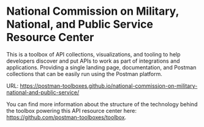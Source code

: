 # National Commission on Military, National, and Public Service Resource Center
This is a toolbox of API collections, visualizations, and tooling to help developers discover and put APIs to work as part of integrations and applications. Providing a single landing page, documentation, and Postman collections that can be easily run using the Postman platform.

URL: https://postman-toolboxes.github.io/national-commission-on-military-national-and-public-service/

You can find more information about the structure of the technology behind the toolbox powering this API resource center here: https://github.com/postman-toolboxes/toolbox.
